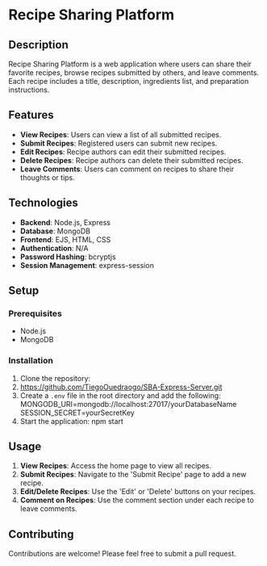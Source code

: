 # Recipe Sharing Platform

## Description

Recipe Sharing Platform is a web application where users can share their favorite recipes, browse recipes submitted by others, and leave comments. Each recipe includes a title, description, ingredients list, and preparation instructions.

## Features

- **View Recipes**: Users can view a list of all submitted recipes.
- **Submit Recipes**: Registered users can submit new recipes.
- **Edit Recipes**: Recipe authors can edit their submitted recipes.
- **Delete Recipes**: Recipe authors can delete their submitted recipes.
- **Leave Comments**: Users can comment on recipes to share their thoughts or tips.

## Technologies

- **Backend**: Node.js, Express
- **Database**: MongoDB
- **Frontend**: EJS, HTML, CSS
- **Authentication**: N/A
- **Password Hashing**: bcryptjs
- **Session Management**: express-session

## Setup

### Prerequisites

- Node.js
- MongoDB

### Installation

1. Clone the repository:
2. https://github.com/TiegoOuedraogo/SBA-Express-Server.git
3. Create a `.env` file in the root directory and add the following:
   MONGODB_URI=mongodb://localhost:27017/yourDatabaseName
   SESSION_SECRET=yourSecretKey
4.  Start the application: npm start

## Usage

1. **View Recipes**: Access the home page to view all recipes.
2. **Submit Recipes**: Navigate to the 'Submit Recipe' page to add a new recipe.
3. **Edit/Delete Recipes**: Use the 'Edit' or 'Delete' buttons on your recipes.
4. **Comment on Recipes**: Use the comment section under each recipe to leave comments.

## Contributing

Contributions are welcome! Please feel free to submit a pull request.



